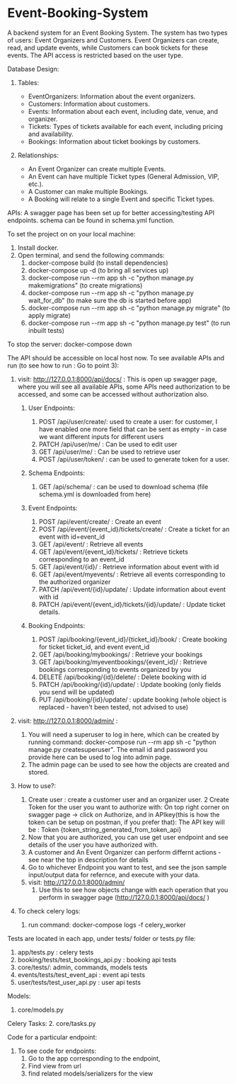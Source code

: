 # Event-Booking-System
A backend system for an Event Booking System.
The system has two types of users: Event Organizers and Customers.
Event Organizers can create, read, and update events, while Customers can book tickets for these events.
The API access is restricted based on the user type.

Database Design:

1. Tables:
    - EventOrganizers: Information about the event organizers.
    - Customers: Information about customers.
    - Events: Information about each event, including date, venue, and organizer.
    - Tickets: Types of tickets available for each event, including pricing and availability.
    - Bookings: Information about ticket bookings by customers.

2. Relationships:
    - An Event Organizer can create multiple Events.
    - An Event can have multiple Ticket types (General Admission, VIP, etc.).
    - A Customer can make multiple Bookings.
    - A Booking will relate to a single Event and specific Ticket types.


APIs:
A swagger page has been set up for better accessing/testing API endpoints.
schema can be found in schema.yml function.

To set the project on on your local machine:
1. Install docker.
2. Open terminal, and send the following commands:
    1. docker-compose build                                                 (to install dependencies)
    2. docker-compose up -d                                                 (to bring all services up)
    3. docker-compose run --rm app sh -c "python manage.py makemigrations"  (to create migrations)
    4. docker-compose run --rm app sh -c "python manage.py wait_for_db"     (to make sure the db is started before app)
    5. docker-compose run --rm app sh -c "python manage.py migrate"         (to apply migrate)
    5. docker-compose run --rm app sh -c "python manage.py test"            (to run inbuilt tests)

To stop the server: docker-compose down

The API should be accessible on local host now.
To see available APIs and run (to see how to run : Go to point 3):

1. visit: http://127.0.0.1:8000/api/docs/ :
    This is open up swagger page, where you will see all available APIs, some APIs need authorization to be accessed, and some can be accessed without authorization also.
    1. User Endpoints:
        1. POST ​/api​/user​/create​/: used to create a user: for customer, I have enabled one more field that can be sent as empty - in case we want different inputs for different users
        2. PATCH /api​/user​/me​/ : Can be used to edit user
        3. GET ​/api​/user​/me​/ : Can be used to retrieve user
        4. POST ​/api​/user​/token​/ : can be used to generate token for a user.

    2. Schema Endpoints:
        1. GET ​/api​/schema​/ : can be used to download schema (file schema.yml is downloaded from here)

    3. Event Endpoints:
        1. POST ​/api​/event​/create​/                          : Create an event
        2. POST ​/api​/event​/{event_id}​/tickets​/create​/       : Create a ticket for an event with id=event_id
        3. GET ​/api​/event​/                                  : Retrieve all events
        4. GET ​/api​/event​/{event_id}​/tickets​/               : Retrieve tickets corresponding to an event_id
        5. GET /api​/event​/{id}​/                             : Retrieve information about event with id
        6. GET /api​/event​/myevents​/                         : Retrieve all events corresponding to the authorized organizer
        7. PATCH /api​/event​/{id}​/update​/                    : Update information about event with id
        8. PATCH ​/api​/event​/{event_id}​/tickets​/{id}​/update​/ : Update ticket details.

    4. Booking Endpoints:
        1. POST ​/api​/booking​/{event_id}​/{ticket_id}​/book​/    : Create booking for ticket ticket_id, and event event_id
        2. GET ​/api​/booking​/mybookings​/                      : Retrieve your bookings
        3. GET ​/api​/booking​/myeventbookings​/{event_id}​/      : Retrieve bookings corresponding to events organized by you
        4. DELETE ​/api​/booking​/{id}​/delete​/                  : Delete booking with id
        5. PATCH ​/api​/booking​/{id}​/update​/                   : Update booking (only fields you send will be updated)
        6. PUT ​/api​/booking​/{id}​/update​/                     : update booking (whole object is replaced - haven't been tested, not advised to use)


2. visit: http://127.0.0.1:8000/admin/ :
    1. You will need a superuser to log in here, which can be created by running command: docker-compose run --rm app sh -c "python manage.py createsuperuser". The email id and password you provide here can be used to log into admin page.
    2. The admin page can be used to see how the objects are created and stored.


3. How to use?:
    1. Create user : create a customer user and an organizer user.
    2  Create Token for the user you want to authorize with: On top right corner on swagger page -> click on Authorize, and in APIkey(this is how the token can be setup on postman, if you prefer that): The API key will be : Token {token_string_generated_from_token_api}
    3. Now that you are authorized, you can use get user endpoint and see details of the user you have authorized with.
    4. A customer and An Event Organizer can perform differnt actions - see near the top in description for details
    5. Go to whichever Endpoint you want to test, and see the json sample input/output data for refernce, and execute with your data.
    6. visit: http://127.0.0.1:8000/admin/
        1. Use this to see how objects change with each operation that you perform in swagger page (http://127.0.0.1:8000/api/docs/ )
4. To check celery logs:
    1. run command: docker-compose logs -f celery_worker



Tests are located in each app, under tests/ folder or tests.py file:
1. app/tests.py : celery tests
2. booking/tests/test_bookings_api.py : booking api tests
3. core/tests/: admin, commands, models tests
4. events/tests/test_event_api : event api tests
5. user/tests/test_user_api.py : user api tests

Models:
1. core/models.py

Celery Tasks:
2. core/tasks.py

Code for a particular endpoint:
1. To see code for endpoints:
    1. Go to the app corresponding to the endpoint,
    2. Find view from url
    3. find related models/serializers for the view

